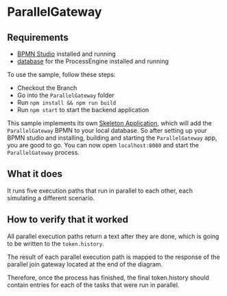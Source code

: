 # ParallelGateway

## Requirements
- [BPMN Studio](https://github.com/process-engine/bpmn-studio) installed and running
- [database](https://github.com/process-engine/skeleton/tree/develop/database) for the ProcessEngine installed and running 

To use the sample, follow these steps:
- Checkout the Branch
- Go into the `ParallelGateway` folder
- Run `npm install && npm run build`
- Run `npm start` to start the backend application 

This sample implements its own [Skeleton Application](), which will add the
`ParallelGateway` BPMN to your local database.
So after setting up your BPMN studio and installing, building and starting
the `ParallelGateway` app, you are good to go.
You can now open `localhost:8080` and start the `ParallelGateway` process.

## What it does

It runs five execution paths that run in parallel to each other, each simulating
a different scenario.

## How to verify that it worked

All parallel execution paths return a text after they are done, which is going
to be written to the `token.history`.

The result of each parallel execution path is mapped to the response of the
parallel join gateway located at the end of the diagram.

Therefore, once the process has finished, the final token.history should contain 
entries for each of the tasks that were run in parallel.
